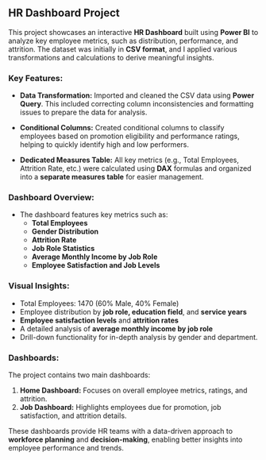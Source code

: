 ## HR Dashboard Project

This project showcases an interactive **HR Dashboard** built using **Power BI** to analyze key employee metrics, such as distribution, performance, and attrition. The dataset was initially in **CSV format**, and I applied various transformations and calculations to derive meaningful insights.

### Key Features:
- **Data Transformation:** Imported and cleaned the CSV data using **Power Query**. This included correcting column inconsistencies and formatting issues to prepare the data for analysis.
  
- **Conditional Columns:** Created conditional columns to classify employees based on promotion eligibility and performance ratings, helping to quickly identify high and low performers.

- **Dedicated Measures Table:** All key metrics (e.g., Total Employees, Attrition Rate, etc.) were calculated using **DAX** formulas and organized into a **separate measures table** for easier management.

### Dashboard Overview:

- The dashboard features key metrics such as:
  - **Total Employees**
  - **Gender Distribution**
  - **Attrition Rate**
  - **Job Role Statistics**
  - **Average Monthly Income by Job Role**
  - **Employee Satisfaction and Job Levels**

### Visual Insights:
- Total Employees: 1470 (60% Male, 40% Female)
- Employee distribution by **job role, education field**, and **service years**
- **Employee satisfaction levels** and **attrition rates**
- A detailed analysis of **average monthly income by job role**
- Drill-down functionality for in-depth analysis by gender and department.

### Dashboards:
The project contains two main dashboards:
1. **Home Dashboard:** Focuses on overall employee metrics, ratings, and attrition.
2. **Job Dashboard:** Highlights employees due for promotion, job satisfaction, and attrition details.

These dashboards provide HR teams with a data-driven approach to **workforce planning** and **decision-making**, enabling better insights into employee performance and trends.


